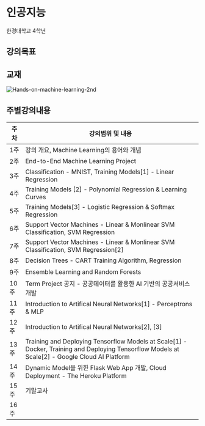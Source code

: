 # 인공지능
한경대학교 4학년

## 강의목표


## 교재
![Hands-on-machine-learning-2nd](https://www.hanbit.co.kr/data/books/B7033438574_l.jpg)

## 주별강의내용
| 주차 | 강의범위 및 내용 |
| -- | -- |
| 1주 | 강의 개요, Machine Learning의 용어와 개념 |
| 2주 | End-to-End Machine Learning Project |
| 3주 | Classification - MNIST, Training Models[1] - Linear Regression |
| 4주 | Training Models [2] - Polynomial Regression & Learning Curves |
| 5주 | Training Models[3] - Logistic Regression & Softmax Regression |
| 6주 | Support Vector Machines - Linear & Monlinear SVM Classification, SVM Regression |
| 7주 | Support Vector Machines - Linear & Monlinear SVM Classification, SVM Regression[2] |
| 8주 | Decision Trees - CART Training Algorithm, Regression |
| 9주 | Ensemble Learning and Random Forests |
| 10주 | Term Project 공지 - 공공데이터를 활용한 AI 기반의 공공서비스 개발 |
| 11주 | Introduction to Artifical Neural Networks[1] - Perceptrons & MLP |
| 12주 | Introduction to Artifical Neural Networks[2], [3] |
| 13주 | Training and Deploying Tensorflow Models at Scale[1] - Docker, Training and Deploying Tensorflow Models at Scale[2] - Google Cloud AI Platform |
| 14주 | Dynamic Model을 위한 Flask Web App 개발, Cloud Deployment - The Heroku Platform |
| 15주 | 기말고사 |
| 16주 |  |
